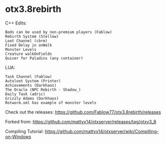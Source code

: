 # otx3.8rebirth

C++ Edits:

    Beds can be used by non-premium players (Fablow)
    Rebirth System (Stellow)
    Loot Channel (cbrm)
    Fixed Delay in onWalk
    Monster Levels
    Creature walkOnFields
    Quiver for Paladins (any container)
	
	
	

LUA:

    Task Channel (Fablow)
    Autoloot System (Printer)
    Achievements (Darkhaos)
    The Oracle (NPC Rebirth - Shadow_)
    Daily Task (adric)
    Grizzly Adams (Darkhaos)
    Rotworm.xml has example of monster levels
  
	
Check out the releases:
https://github.com/Fablow77/otx3.8rebirth/releases

Forked from: https://github.com/mattyx14/otxserver/releases/tag/otxv3_8


Compiling Tutorial: https://github.com/mattyx14/otxserver/wiki/Compilling-on-Windows
